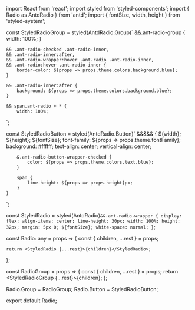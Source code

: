 import React from 'react';
import styled from 'styled-components';
import { Radio as AntdRadio } from 'antd';
import { fontSize, width, height } from 'styled-system';

const StyledRadioGroup = styled(AntdRadio.Group)`
    &&.ant-radio-group {
        width: 100%;
    }

    && .ant-radio-checked .ant-radio-inner,
    && .ant-radio-inner:after,
    && .ant-radio-wrapper:hover .ant-radio .ant-radio-inner,
    && .ant-radio:hover .ant-radio-inner {
        border-color: ${props => props.theme.colors.background.blue};
    }

    && .ant-radio-inner:after {
        background: ${props => props.theme.colors.background.blue};
    }

    && span.ant-radio + * {
        width: 100%;

`;

const StyledRadioButton = styled(AntdRadio.Button)`
    &&&&& {
        ${width};
        ${height};
        ${fontSize};
        font-family: ${props => props.theme.fontFamily};
        background: #ffffff;
        text-align: center;
        vertical-align: center;

        &.ant-radio-button-wrapper-checked {
            color: ${props => props.theme.colors.text.blue};
        }

        span {
            line-height: ${props => props.height}px;
        }
    }
`;

const StyledRadio = styled(AntdRadio)`
    &&.ant-radio-wrapper {
        display: flex;
        align-items: center;
        line-height: 30px;
        width: 100%;
        height: 32px;
        margin: 5px 0;
        ${fontSize};
        white-space: normal;
    }
`;

const Radio: any = props => {
    const { children, ...rest } = props;

    return <StyledRadio {...rest}>{children}</StyledRadio>;
};

const RadioGroup = props => {
    const { children, ...rest } = props;
    return <StyledRadioGroup {...rest}>{children}</StyledRadioGroup>;
};

Radio.Group = RadioGroup;
Radio.Button = StyledRadioButton;

export default Radio;
